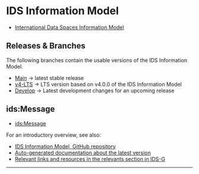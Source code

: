 # IDS Information Model

- [International Data Spaces Information Model](https://github.com/International-Data-Spaces-Association/InformationModel/blob/develop/README.md)

## Releases & Branches

The following branches contain the usable versions of the IDS Information Model.

- [Main](https://github.com/International-Data-Spaces-Association/InformationModel/tree/main) -> latest stable release
- [v4-LTS](https://github.com/International-Data-Spaces-Association/InformationModel/tree/v4-LTS) -> LTS version based on v4.0.0 of the IDS Information Model
- [Develop](https://github.com/International-Data-Spaces-Association/InformationModel) -> Latest development changes for an upcoming release

## ids:Message

- [ids:Message](./Message/README.md)

For an introductory overview, see also:

- [IDS Information Model, GitHub repository](https://github.com/International-Data-Spaces-Association/InformationModel/blob/develop/README.md)
- [Auto-generated documentation about the latest version](https://w3id.org/idsa/core)
- [Relevant links and resources in the relevants section in IDS-G](../Overview/relevants/README.md#ids-information-model-ids-im)

---
